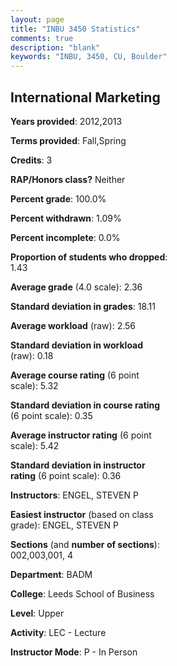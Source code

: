 ```yaml
---
layout: page
title: "INBU 3450 Statistics"
comments: true
description: "blank"
keywords: "INBU, 3450, CU, Boulder"
--- 
```

<head>
<script src="https://ajax.googleapis.com/ajax/libs/jquery/2.1.3/jquery.min.js"></script>
<script src="https://dl.dropboxusercontent.com/s/pc42nxpaw1ea4o9/highcharts.js?dl=0"></script>
<!-- <script src="../assets/js/highcharts.js"></script> -->
<style type="text/css">@font-face {
	font-family: "Bebas Neue";
	src: url(https://www.filehosting.org/file/details/544349/BebasNeue%20Regular.otf) format("opentype");
	}
	h1.Bebas { 
		font-family: "Bebas Neue", Verdana, Tahoma;
	}
</style>
</head>
<body>
	<div id="container" style="float: right; width: 45%; height: 88%; margin-left: 2.5%; margin-right: 2.5%;"></div>
	<script language="JavaScript">
		$(document).ready(function() {
		var chart = {type: 'column'};
		var title = {text: 'Grade Distribution'};
		var xAxis = {categories: ['A','B','C','D','F'],crosshair: true};
		var yAxis = {min: 0,title: {text: 'Percentage'}};
		var tooltip = {headerFormat: '<center><b><span style="font-size:20px">{point.key}</span></b></center>',
		               pointFormat: '<td style="padding:0"><b>{point.y:.1f}%</b></td>',
		               footerFormat: '</table>',shared: true,useHTML: true};
		var plotOptions = {column: {pointPadding: 0.0,borderWidth: 0}};  
		var credits = {enabled: false};var series= [{name: 'Percent',data: [15.94,37.68,24.64,13.04,8.7,]}];
		var json = {};
		json.chart = chart;
		json.title = title;
		json.tooltip = tooltip;
		json.xAxis = xAxis;
		json.yAxis = yAxis;  
		json.series = series;
		json.plotOptions = plotOptions;  
		json.credits = credits;
		$('#container').highcharts(json);
	});
	</script>
</body>
			   
## International Marketing

**Years provided**: 2012,2013

**Terms provided**: Fall,Spring

**Credits**: 3

**RAP/Honors class?** Neither

**Percent grade**: 100.0%

**Percent withdrawn**: 1.09%

**Percent incomplete**: 0.0%

**Proportion of students who dropped**: 1.43

**Average grade** (4.0 scale): 2.36

**Standard deviation in grades**: 18.11

**Average workload** (raw): 2.56

**Standard deviation in workload** (raw): 0.18

**Average course rating** (6 point scale): 5.32

**Standard deviation in course rating** (6 point scale): 0.35

**Average instructor rating** (6 point scale): 5.42

**Standard deviation in instructor rating** (6 point scale): 0.36

**Instructors**: ENGEL, STEVEN P

**Easiest instructor** (based on class grade): ENGEL, STEVEN P

**Sections** (and **number of sections**): 002,003,001, 4

**Department**: BADM

**College**: Leeds School of Business

**Level**: Upper

**Activity**: LEC - Lecture

**Instructor Mode**: P  - In Person